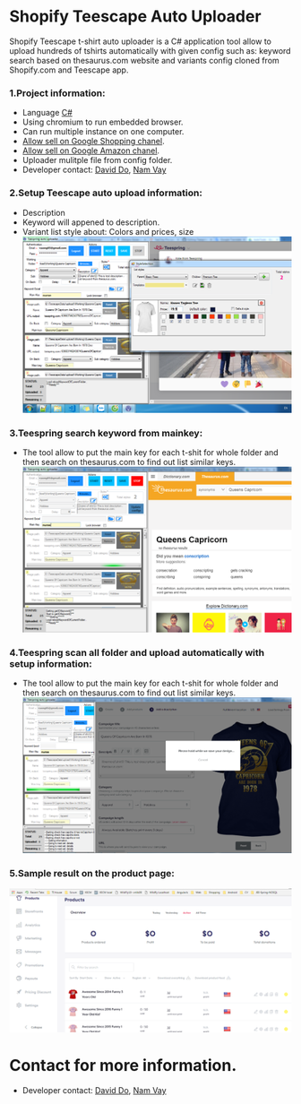 # Shopify Teescape Auto Uploader
Shopify Teescape t-shirt auto uploader is a C# application tool allow to upload hundreds of tshirts automatically with given config such as: keyword search based on thesaurus.com website and variants config cloned from Shopify.com and Teescape app.

### 1.Project information:
- Language [C#](https://docs.microsoft.com/en-us/dotnet/csharp/)
- Using chromium to run embedded browser.
- Can run multiple instance on one computer.
- [Allow sell on Google Shopping chanel](https://apps.shopify.com/google-shopping).
- [Allow sell on Google Amazon chanel](https://apps.shopify.com/amazon).
- Uploader mulitple file from config folder.
- Developer contact: [David Do](mailto:dvcuong05@gmail.com), [Nam Vay](https://github.com/vpnocsen)
### 2.Setup Teescape auto upload information:
- Description
- Keyword will appened to description.
- Variant list style about: Colors and prices, size
![](https://github.com/dvcuong05/TeespringAutoUploader/blob/master/slide/variant%20and%20list%20setup.png)
### 3.Teespring search keyword from mainkey:
- The tool allow to put the main key for each t-shit for whole folder and then search on thesaurus.com to find out list similar keys.
![](https://github.com/dvcuong05/TeespringAutoUploader/blob/master/slide/keyword%20searching.png)
### 4.Teespring scan all folder and upload automatically with setup information:
- The tool allow to put the main key for each t-shit for whole folder and then search on thesaurus.com to find out list similar keys.
![](https://github.com/dvcuong05/TeespringAutoUploader/blob/master/slide/uploading%20and%20launch%20campaign.png)
### 5.Sample result on the product page:
![](https://github.com/dvcuong05/TeespringAutoUploader/blob/master/slide/result.png)

# Contact for more information.
- Developer contact: [David Do](mailto:dvcuong05@gmail.com), [Nam Vay](https://github.com/vpnocsen)

